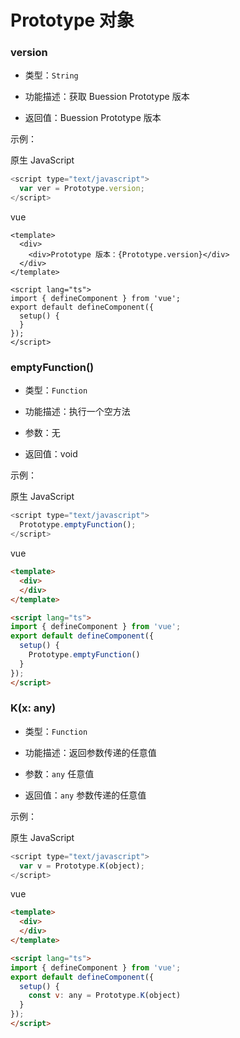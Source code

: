 # Prototype 对象


### **version**
* 类型：`String`

* 功能描述：获取 Buession Prototype 版本

* 返回值：Buession Prototype 版本

示例：

原生 JavaScript
```javascript
<script type="text/javascript">
  var ver = Prototype.version;
</script>
```

vue
```vue
<template>
  <div>
    <div>Prototype 版本：{Prototype.version}</div>
  </div>
</template>

<script lang="ts">
import { defineComponent } from 'vue';
export default defineComponent({
  setup() {
  }
});
</script>
```


### **emptyFunction()**
* 类型：`Function`

* 功能描述：执行一个空方法

* 参数：无

* 返回值：void

示例：

原生 JavaScript
```javascript
<script type="text/javascript">
  Prototype.emptyFunction();
</script>
```

vue
```html
<template>
  <div>
  </div>
</template>

<script lang="ts">
import { defineComponent } from 'vue';
export default defineComponent({
  setup() {
    Prototype.emptyFunction()
  }
});
</script>
```


### **K(x: any)**
* 类型：`Function`

* 功能描述：返回参数传递的任意值

* 参数：`any` 任意值

* 返回值：`any` 参数传递的任意值

示例：

原生 JavaScript
```javascript
<script type="text/javascript">
  var v = Prototype.K(object);
</script>
```

vue
```html
<template>
  <div>
  </div>
</template>

<script lang="ts">
import { defineComponent } from 'vue';
export default defineComponent({
  setup() {
    const v: any = Prototype.K(object)
  }
});
</script>
```